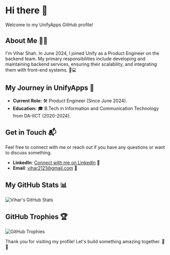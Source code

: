 # Hi there 👋

Welcome to my UnifyApps GitHub profile!

## About Me 🧑‍💻

I'm Vihar Shah. In June 2024, I joined Unify as a Product Engineer on the backend team. My primary responsibilities include developing and maintaining backend services, ensuring their scalability, and integrating them with front-end systems. 🔧💻

## My Journey in UnifyApps 🚀

- **Current Role:** 🛠️ Product Engineer (Since June 2024).
- **Education:** 🎓 B.Tech in Information and Communication Technology from DA-IICT (2020-2024).

## Get in Touch 📬

Feel free to connect with me or reach out if you have any questions or want to discuss something.

- **LinkedIn**: [Connect with me on LinkedIn](https://www.linkedin.com/in/vihar-shah-263685230/) 👥
- **Email**: <vihar2121@gmail.com> 📮

## My GitHub Stats 📊

![Vihar's GitHub Stats](https://github-readme-stats.vercel.app/api?username=vihar-120624&show_icons=true&theme=radical)

## GitHub Trophies 🏆

![GitHub Trophies](https://github-profile-trophy.vercel.app/?username=vihar-120624&theme=radical&no-frame=false&no-bg=true&margin-w=4)

Thank you for visiting my profile! Let's build something amazing together. 🚀✨
